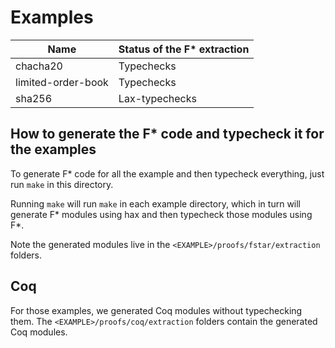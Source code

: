 # Examples

| Name     | Status of the F* extraction |
| -------- | -------------- |
| chacha20 | Typechecks |
| limited-order-book | Typechecks     |
| sha256   | Lax-typechecks |

## How to generate the F\* code and typecheck it for the examples
To generate F\* code for all the example and then typecheck
everything, just run `make` in this directory.

Running `make` will run `make` in each example directory, which in
turn will generate F\* modules using hax and then typecheck those
modules using F\*.

Note the generated modules live in the
`<EXAMPLE>/proofs/fstar/extraction` folders.

## Coq
For those examples, we generated Coq modules without typechecking them.
The `<EXAMPLE>/proofs/coq/extraction` folders contain the generated Coq modules.

